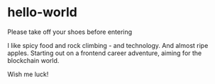 # hello-world
Please take off your shoes before entering

I like spicy food and rock climbing - and technology. And almost ripe apples.
Starting out on a frontend career adventure, aiming for the blockchain world.

Wish me luck!
